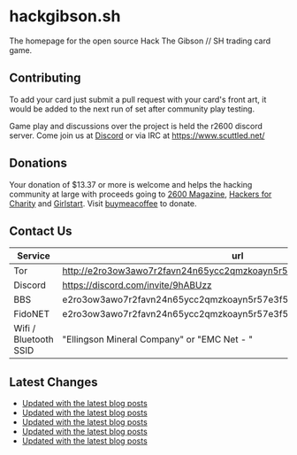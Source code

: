 # hackgibson.sh
The homepage for the open source Hack The Gibson // SH trading card game.


## Contributing

To add your card just submit a pull request with your card's front art, it would be added to the next run of set after community play testing.

Game play and discussions over the project is held the r2600 discord server. Come join us at [Discord](https://discord.com/invite/9hABUzz) or via IRC at https://www.scuttled.net/


## Donations

Your donation of $13.37 or more is welcome and helps the hacking community at large with proceeds going to [2600 Magazine](https://2600.com/), [Hackers for Charity](https://hackersforcharity.org) and [Girlstart](https://girlstart.org).  Visit [buymeacoffee](https://www.buymeacoffee.com/hackgibson.sh) to donate.


## Contact Us

Service | url
-|-
Tor | http://e2ro3ow3awo7r2favn24n65ycc2qmzkoayn5r57e3f56nvjwdcgg32ad.onion
Discord | https://discord.com/invite/9hABUzz
BBS | e2ro3ow3awo7r2favn24n65ycc2qmzkoayn5r57e3f56nvjwdcgg32ad.onion:23
FidoNET | e2ro3ow3awo7r2favn24n65ycc2qmzkoayn5r57e3f56nvjwdcgg32ad.onion:24554
Wifi / Bluetooth SSID | "Ellingson Mineral Company" or "EMC Net - <fidonet address>"

## Latest Changes
<!-- BLOG-POST-LIST:START -->
- [Updated with the latest blog posts](https://github.com/DFW2600/hackgibson.sh/commit/49e96e868c593aecbf6fa18929753306223e4cef)
- [Updated with the latest blog posts](https://github.com/DFW2600/hackgibson.sh/commit/9709a2d87b6b6b416aadb2aeab4c353a6d7ea19a)
- [Updated with the latest blog posts](https://github.com/DFW2600/hackgibson.sh/commit/baf8e904c49df80b57853284d92c0269557b8f9d)
- [Updated with the latest blog posts](https://github.com/DFW2600/hackgibson.sh/commit/d85eb2a476b14c2fe5c2c2476bc05874dd715971)
- [Updated with the latest blog posts](https://github.com/DFW2600/hackgibson.sh/commit/c3c82a89dd221af5432d27f5baeea915433d044a)
<!-- BLOG-POST-LIST:END -->
